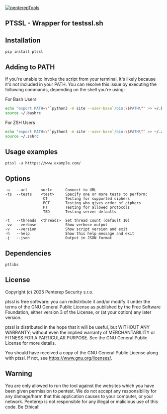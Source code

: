 [![penterepTools](https://www.penterep.com/external/penterepToolsLogo.png)](https://www.penterep.com/)


## PTSSL - Wrapper for testssl.sh


## Installation

```
pip install ptssl
```

## Adding to PATH
If you're unable to invoke the script from your terminal, it's likely because it's not included in your PATH. You can resolve this issue by executing the following commands, depending on the shell you're using:

For Bash Users
```bash
echo "export PATH=\"`python3 -m site --user-base`/bin:\$PATH\"" >> ~/.bashrc
source ~/.bashrc
```

For ZSH Users
```bash
echo "export PATH=\"`python3 -m site --user-base`/bin:\$PATH\"" >> ~/.zshrc
source ~/.zshrc
```

## Usage examples
```
ptssl -u htttps://www.example.com/
```

## Options
```
-u   --url      <url>      Connect to URL
-ts  --tests    <test>     Specify one or more tests to perform:
                 CT        Testing for supported ciphers
                 PCT       Testing who gives order of ciphers
                 PT        Testing for allowed protocols
                 TSD       Testing server defaults

-t   --threads  <threads>  Set thread count (default 10)
-vv  --verbose             Show verbose output
-v   --version             Show script version and exit
-h   --help                Show this help message and exit
-j   --json                Output in JSON format
```

## Dependencies
```
ptlibs
```

## License

Copyright (c) 2025 Penterep Security s.r.o.

ptssl is free software: you can redistribute it and/or modify it under the terms of the GNU General Public License as published by the Free Software Foundation, either version 3 of the License, or (at your option) any later version.

ptssl is distributed in the hope that it will be useful, but WITHOUT ANY WARRANTY; without even the implied warranty of MERCHANTABILITY or FITNESS FOR A PARTICULAR PURPOSE. See the GNU General Public License for more details.

You should have received a copy of the GNU General Public License along with ptssl. If not, see https://www.gnu.org/licenses/.

## Warning

You are only allowed to run the tool against the websites which
you have been given permission to pentest. We do not accept any
responsibility for any damage/harm that this application causes to your
computer, or your network. Penterep is not responsible for any illegal
or malicious use of this code. Be Ethical!